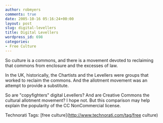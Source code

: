 ```yaml
---
author: robmyers
comments: true
date: 2005-10-16 05:16:24+00:00
layout: post
slug: digital-levellers
title: Digital Levellers
wordpress_id: 698
categories:
- Free Culture
---
```


  
So culture is a commons, and there is a movement devoted to reclaiming that commons from enclosure and the excesses of law.  


  
In the UK, historically, the Chartists and the Levellers were groups that worked to reclaim the commons. And the allotment movement was an attempt to provide a substitute.  


  
So are "copyfighters" digital Levellers? And are Creative Commons the cultural allotment movement? I hope not. But this comparison may help explain the popularity of the CC NonCommercial license.  


  


Technorati Tags: [free culture](http://www.technorati.com/tag/free culture)

  


